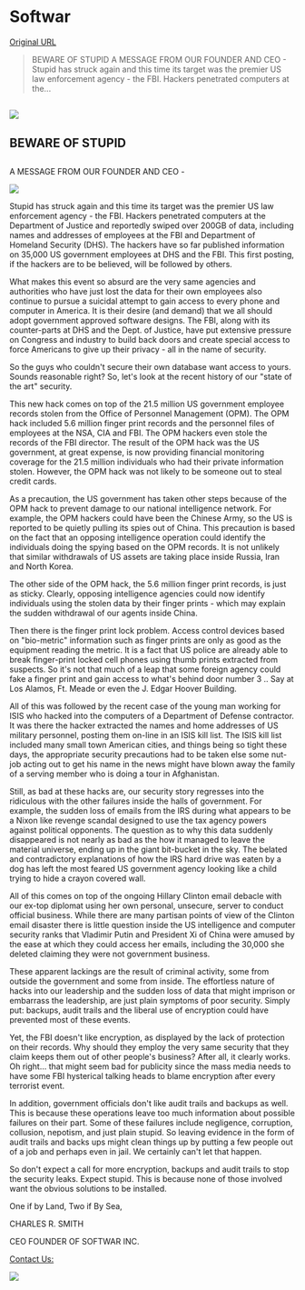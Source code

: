 # Softwar

[Original URL](http://www.softwar.net/stupid.html)

> BEWARE OF STUPID A MESSAGE FROM OUR FOUNDER AND CEO - Stupid has struck again and this time its target was the premier US law enforcement agency - the FBI. Hackers penetrated computers at the...

## ![](http://www.softwar.net/images/it6.jpg)

## BEWARE OF STUPID

## 

A MESSAGE FROM OUR FOUNDER AND CEO -

![](http://www.softwar.net/images/100_0397.JPG)

Stupid has struck again and this time its target was the premier US law enforcement agency - the FBI. Hackers penetrated computers at the Department of Justice and reportedly swiped over 200GB of data, including names and addresses of employees at the FBI and Department of Homeland Security (DHS). The hackers have so far published information on 35,000 US government employees at DHS and the FBI. This first posting, if the hackers are to be believed, will be followed by others.

What makes this event so absurd are the very same agencies and authorities who have just lost the data for their own employees also continue to pursue a suicidal attempt to gain access to every phone and computer in America. It is their desire (and demand) that we all should adopt government approved software designs. The FBI, along with its counter-parts at DHS and the Dept. of Justice, have put extensive pressure on Congress and industry to build back doors and create special access to force Americans to give up their privacy - all in the name of security.

So the guys who couldn't secure their own database want access to yours. Sounds reasonable right? So, let's look at the recent history of our "state of the art" security.

This new hack comes on top of the 21.5 million US government employee records stolen from the Office of Personnel Management (OPM). The OPM hack included 5.6 million finger print records and the personnel files of employees at the NSA, CIA and FBI. The OPM hackers even stole the records of the FBI director. The result of the OPM hack was the US government, at great expense, is now providing financial monitoring coverage for the 21.5 million individuals who had their private information stolen. However, the OPM hack was not likely to be someone out to steal credit cards.

As a precaution, the US government has taken other steps because of the OPM hack to prevent damage to our national intelligence network. For example, the OPM hackers could have been the Chinese Army, so the US is reported to be quietly pulling its spies out of China. This precaution is based on the fact that an opposing intelligence operation could identify the individuals doing the spying based on the OPM records. It is not unlikely that similar withdrawals of US assets are taking place inside Russia, Iran and North Korea.

The other side of the OPM hack, the 5.6 million finger print records, is just as sticky. Clearly, opposing intelligence agencies could now identify individuals using the stolen data by their finger prints - which may explain the sudden withdrawal of our agents inside China.

Then there is the finger print lock problem. Access control devices based on "bio-metric" information such as finger prints are only as good as the equipment reading the metric. It is a fact that US police are already able to break finger-print locked cell phones using thumb prints extracted from suspects. So it's not that much of a leap that some foreign agency could fake a finger print and gain access to what's behind door number 3 .. Say at Los Alamos, Ft. Meade or even the J. Edgar Hoover Building.

All of this was followed by the recent case of the young man working for ISIS who hacked into the computers of a Department of Defense contractor. It was there the hacker extracted the names and home addresses of US military personnel, posting them on-line in an ISIS kill list. The ISIS kill list included many small town American cities, and things being so tight these days, the appropriate security precautions had to be taken else some nut-job acting out to get his name in the news might have blown away the family of a serving member who is doing a tour in Afghanistan.

Still, as bad at these hacks are, our security story regresses into the ridiculous with the other failures inside the halls of government. For example, the sudden loss of emails from the IRS during what appears to be a Nixon like revenge scandal designed to use the tax agency powers against political opponents. The question as to why this data suddenly disappeared is not nearly as bad as the how it managed to leave the material universe, ending up in the giant bit-bucket in the sky. The belated and contradictory explanations of how the IRS hard drive was eaten by a dog has left the most feared US government agency looking like a child trying to hide a crayon covered wall.

All of this comes on top of the ongoing Hillary Clinton email debacle with our ex-top diplomat using her own personal, unsecure, server to conduct official business. While there are many partisan points of view of the Clinton email disaster there is little question inside the US intelligence and computer security ranks that Vladimir Putin and President Xi of China were amused by the ease at which they could access her emails, including the 30,000 she deleted claiming they were not government business.

These apparent lackings are the result of criminal activity, some from outside the government and some from inside. The effortless nature of hacks into our leadership and the sudden loss of data that might imprison or embarrass the leadership, are just plain symptoms of poor security. Simply put: backups, audit trails and the liberal use of encryption could have prevented most of these events.

Yet, the FBI doesn't like encryption, as displayed by the lack of protection on their records. Why should they employ the very same security that they claim keeps them out of other people's business? After all, it clearly works. Oh right... that might seem bad for publicity since the mass media needs to have some FBI hysterical talking heads to blame encryption after every terrorist event.

In addition, government officials don't like audit trails and backups as well. This is because these operations leave too much information about possible failures on their part. Some of these failures include negligence, corruption, collusion, nepotism, and just plain stupid. So leaving evidence in the form of audit trails and backs ups might clean things up by putting a few people out of a job and perhaps even in jail. We certainly can't let that happen.

So don't expect a call for more encryption, backups and audit trails to stop the security leaks. Expect stupid. This is because none of those involved want the obvious solutions to be installed.

One if by Land, Two if By Sea,

CHARLES R. SMITH

CEO FOUNDER OF SOFTWAR INC.

[Contact Us:](http://www.softwar.net/contact.html)

[![](http://www.softwar.net/images/ic_launcher.png)](http://www.softwar.net/contact.html)
